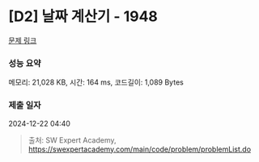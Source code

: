 # [D2] 날짜 계산기 - 1948 

[문제 링크](https://swexpertacademy.com/main/code/problem/problemDetail.do?contestProbId=AV5PnnU6AOsDFAUq) 

### 성능 요약

메모리: 21,028 KB, 시간: 164 ms, 코드길이: 1,089 Bytes

### 제출 일자

2024-12-22 04:40



> 출처: SW Expert Academy, https://swexpertacademy.com/main/code/problem/problemList.do